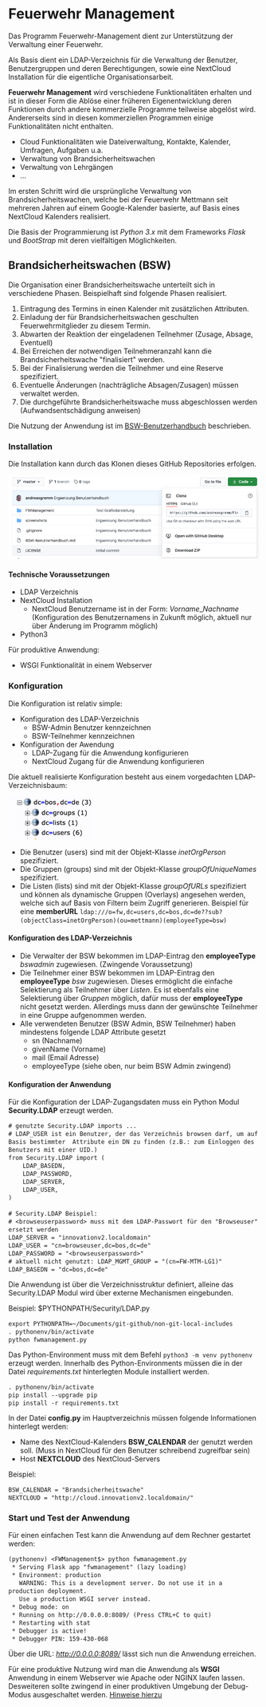 # Feuerwehr Management
Das Programm Feuerwehr-Management dient zur Unterstützung der Verwaltung einer Feuerwehr.

Als Basis dient ein LDAP-Verzeichnis für die Verwaltung der Benutzer, Benutzergruppen und deren Berechtigungen, sowie eine NextCloud Installation für die eigentliche Organisationsarbeit.

**Feuerwehr Management** wird verschiedene Funktionalitäten erhalten und ist in dieser Form die Ablöse einer früheren Eigenentwicklung deren Funktionen durch andere kommerzielle Programme teilweise abgelöst wird. Andererseits sind in diesen kommerziellen Programmen einige Funktionalitäten nicht enthalten.

* Cloud Funktionalitäten wie Dateiverwaltung, Kontakte, Kalender, Umfragen, Aufgaben u.a.
* Verwaltung von Brandsicherheitswachen
* Verwaltung von Lehrgängen
* ...

Im ersten Schritt wird die ursprüngliche Verwaltung von Brandsicherheitswachen, welche bei der Feuerwehr Mettmann seit mehreren Jahren auf einem Google-Kalender basierte, auf Basis eines NextCloud Kalenders realisiert.

Die Basis der Programmierung ist *Python 3.x* mit dem Frameworks *Flask* und *BootStrap* mit deren vielfältigen Möglichkeiten.

## Brandsicherheitswachen (BSW)
Die Organisation einer Brandsicherheitswache unterteilt sich in verschiedene Phasen.
Beispielhaft sind folgende Phasen realisiert.

1. Eintragung des Termins in einen Kalender mit zusätzlichen Attributen.
2. Einladung der für Brandsicherheitswachen geschulten Feuerwehrmitglieder zu diesem Termin.
3. Abwarten der Reaktion der eingeladenen Teilnehmer (Zusage, Absage, Eventuell)
4. Bei Erreichen der notwendigen Teilnehmeranzahl kann die Brandsicherheitswache "finalisiert" werden.
5. Bei der Finalisierung werden die Teilnehmer und eine Reserve spezifiziert.
6. Eventuelle Änderungen (nachträgliche Absagen/Zusagen) müssen verwaltet werden.
7. Die durchgeführte Brandsicherheitswache muss abgeschlossen werden (Aufwandsentschädigung anweisen)

Die Nutzung der Anwendung ist im [BSW-Benutzerhandbuch](BSW-Benutzerhandbuch.md) beschrieben.

### Installation
Die Installation kann durch das Klonen dieses GitHub Repositories erfolgen.

![](screenshots/Bildschirmfoto%202020-10-08%20um%2012.45.36.png)

#### Technische Voraussetzungen
* LDAP Verzeichnis
* NextCloud Installation
	* NextCloud Benutzername ist in der Form: *Vorname*_*Nachname* (Konfiguration des Benutzernamens in Zukunft möglich, aktuell nur über Änderung im Programm möglich)
* Python3


Für produktive Anwendung:

* WSGI Funktionalität in einem Webserver 

### Konfiguration

Die Konfiguration ist relativ simple:

* Konfiguration des LDAP-Verzeichnis
	* BSW-Admin Benutzer kennzeichnen
	* BSW-Teilnehmer kennzeichnen
* Konfiguration der Awendung
 	* LDAP-Zugang für die Anwendung konfigurieren
 	* NextCloud Zugang für die Anwendung konfigurieren

Die aktuell realisierte Konfiguration besteht aus einem vorgedachten LDAP-Verzeichnisbaum:

![](screenshots/Bildschirmfoto%202020-10-06%20um%2021.32.00.png)

* Die Benutzer (users) sind mit der Objekt-Klasse *inetOrgPerson* spezifiziert.
* Die Gruppen (groups) sind mit der Objekt-Klasse *groupOfUniqueNames* spezifiziert.
* Die Listen (lists) sind mit der Objekt-Klasse *groupOfURLs* spezifiziert und können als dynamische Gruppen (Overlays) angesehen werden, welche sich auf Basis von Filtern beim Zugriff generieren. Beispiel für eine **memberURL** ```ldap:///o=fw,dc=users,dc=bos,dc=de??sub?(objectClass=inetOrgPerson)(ou=mettmann)(employeeType=bsw)```
 
#### Konfiguration des LDAP-Verzeichnis

* Die Verwalter der BSW bekommen im LDAP-Eintrag den **employeeType** *bswadmin* zugewiesen. (Zwingende Voraussetzung)
* Die Teilnehmer einer BSW bekommen im LDAP-Eintrag den **employeeType** *bsw* zugewiesen. Dieses ermöglicht die einfache Selektierung als Teilnehmer über *Listen*. Es ist ebenfalls eine Selektierung über *Gruppen* möglich, dafür muss der **employeeType** nicht gesetzt werden. Allerdings muss dann der gewünschte Teilnehmer in eine Gruppe aufgenommen werden.
* Alle verwendeten Benutzer (BSW Admin, BSW Teilnehmer) haben mindestens folgende LDAP Attribute gesetzt
	* sn (Nachname)
	* givenName (Vorname)
	* mail (Email Adresse)
	* employeeType (siehe oben, nur beim BSW Admin zwingend)

#### Konfiguration der Anwendung
Für die Konfiguration der LDAP-Zugangsdaten muss ein Python Modul **Security.LDAP** erzeugt werden. 

```
# genutzte Security.LDAP imports ...
# LDAP_USER ist ein Benutzer, der das Verzeichnis browsen darf, um auf Basis bestimmter  Attribute ein DN zu finden (z.B.: zum Einloggen des Benutzers mit einer UID.)
from Security.LDAP import (
    LDAP_BASEDN,
    LDAP_PASSWORD,
    LDAP_SERVER,
    LDAP_USER,
)

# Security.LDAP Beispiel:
# <browseuserpassword> muss mit dem LDAP-Passwort für den "Browseuser" ersetzt werden
LDAP_SERVER = "innovationv2.localdomain"
LDAP_USER = "cn=browseuser,dc=bos,dc=de"
LDAP_PASSWORD = "<browseuserpassword>"
# aktuell nicht genutzt: LDAP_MGMT_GROUP = "(cn=FW-MTM-LG1)"
LDAP_BASEDN = "dc=bos,dc=de"
```

Die Anwendung ist über die Verzeichnisstruktur definiert, alleine das Security.LDAP Modul wird über externe Mechanismen eingebunden. 

Beispiel: \$PYTHONPATH/Security/LDAP.py

```
export PYTHONPATH=~/Documents/git-github/non-git-local-includes
. pythonenv/bin/activate
python fwmanagement.py
```
Das Python-Environment muss mit dem Befehl ```python3 -m venv pythonenv``` erzeugt werden. Innerhalb des Python-Environments müssen die in der Datei *requirements.txt* hinterlegten Module installiert werden. 

```
. pythonenv/bin/activate
pip install --upgrade pip
pip install -r requirements.txt
```
In der Datei **config.py** im Hauptverzeichnis müssen folgende Informationen hinterlegt werden:

* Name des NextCloud-Kalenders **BSW_CALENDAR** der genutzt werden soll. (Muss in NextCloud für den Benutzer schreibend zugreifbar sein)
* Host **NEXTCLOUD** des NextCloud-Servers 

Beispiel:

```
BSW_CALENDAR = "Brandsicherheitswache"
NEXTCLOUD = "http://cloud.innovationv2.localdomain/"
```

### Start und Test der Anwendung
Für einen einfachen Test kann die Anwendung auf dem Rechner gestartet werden:

```
(pythonenv) <FWManagement$> python fwmanagement.py
 * Serving Flask app "fwmanagement" (lazy loading)
 * Environment: production
   WARNING: This is a development server. Do not use it in a production deployment.
   Use a production WSGI server instead.
 * Debug mode: on
 * Running on http://0.0.0.0:8089/ (Press CTRL+C to quit)
 * Restarting with stat
 * Debugger is active!
 * Debugger PIN: 159-430-068
```

Über die URL: *http://0.0.0.0:8089/* lässt sich nun die Anwendung erreichen.

Für eine produktive Nutzung wird man die Anwendung als **WSGI** Anwendung in einem Webserver wie Apache oder NGINX laufen lassen. Desweiteren sollte zwingend in einer produktiven Umgebung der Debug-Modus ausgeschaltet werden. [Hinweise hierzu](https://stackoverflow.com/questions/17309889/how-to-debug-a-flask-app)

